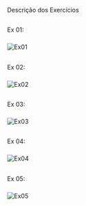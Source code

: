 Descrição dos Exercícios
##
Ex 01:
###
![Ex01](https://cdn.discordapp.com/attachments/966037769476534283/966042130818666547/unknown.png)
##
Ex 02:
###
![Ex02](https://cdn.discordapp.com/attachments/966037769476534283/966042184212172820/unknown.png)
##
Ex 03:
###
![Ex03](https://cdn.discordapp.com/attachments/966037769476534283/966042286687416320/unknown.png)
##
Ex 04:
###
![Ex04](https://cdn.discordapp.com/attachments/966037769476534283/966042425401430057/unknown.png)
##
Ex 05:
###
![Ex05](https://cdn.discordapp.com/attachments/966037769476534283/966042562253168660/unknown.png)